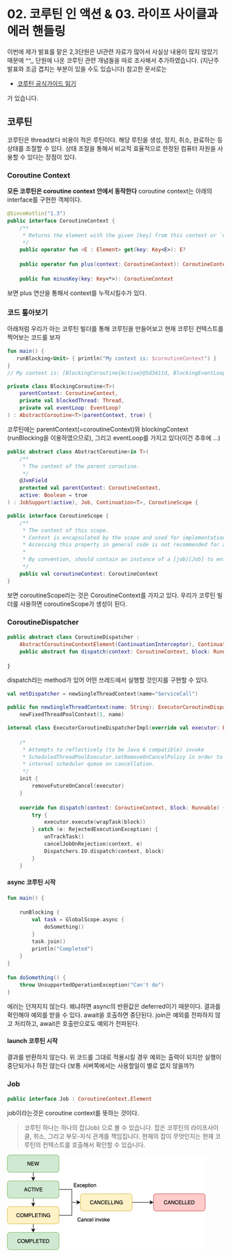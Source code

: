 # 02. 코루틴 인 액션 & 03. 라이프 사이클과 에러 핸들링 

이번에 제가 발표를 맡은 2,3단원은 UI관련 자료가 많아서 사실상 내용이 많지 않았기 때문에 ^^,, 단원에 나온 코루틴 관련 개념들을 따로 조사해서 추가하였습니다. 
(지난주 발표와 조금 겹치는 부분이 있을 수도 있습니다)
참고한 문서로는 
- [코루틴 공식가이드 읽기](https://myungpyo.medium.com/%EC%BD%94%EB%A3%A8%ED%8B%B4-%EA%B3%B5%EC%8B%9D-%EA%B0%80%EC%9D%B4%EB%93%9C-%EC%9E%90%EC%84%B8%ED%9E%88-%EC%9D%BD%EA%B8%B0-part-5-62e886f7862d)

가 있습니다. 

## 코루틴
코루틴은 thread보다 비용이 적은 루틴이다. 해당 루틴을 생성, 정지, 취소, 완료하는 등 상태를 조절할 수 있다. 상태 조절을 통해서 
비교적 효율적으로 한정된 컴퓨터 자원을 사용할 수 있다는 장점이 있다. 

### Coroutine Context 
**모든 코루틴은 coroutine context 안에서 동작한다**
coroutine context는 아래의 interface를 구현한 객체이다. 

~~~kotlin
@SinceKotlin("1.3")
public interface CoroutineContext {
    /**
     * Returns the element with the given [key] from this context or `null`.
     */
    public operator fun <E : Element> get(key: Key<E>): E?

    public operator fun plus(context: CoroutineContext): CoroutineContext = 
            
    public fun minusKey(key: Key<*>): CoroutineContext

~~~

보면 plus 연산을 통해서 context를 누적시킬수가 있다. 

### 코드 톺아보기
아래처럼 우리가 아는 코루틴 빌더를 통해 코루틴을 만들어보고 현재 코루틴 컨텍스트를 찍어보는 코드를 보자 
~~~kotlin
fun main() {
   runBlocking<Unit> { println("My context is: $coroutineContext") }
}
// My context is: [BlockingCoroutine{Active}@5d3411d, BlockingEventLoop@2471cca7]
~~~

~~~kotlin
private class BlockingCoroutine<T>(
    parentContext: CoroutineContext,
    private val blockedThread: Thread,
    private val eventLoop: EventLoop?
) : AbstractCoroutine<T>(parentContext, true) {
~~~
코루틴에는 parentContext(=coroutineContext)와 blockingContext (runBlocking을 이용하였으므로), 그리고 eventLoop를 가지고 있다(이건 추후에 ...)

~~~kotlin
public abstract class AbstractCoroutine<in T>(
    /**
     * The context of the parent coroutine.
     */
    @JvmField
    protected val parentContext: CoroutineContext,
    active: Boolean = true
) : JobSupport(active), Job, Continuation<T>, CoroutineScope {
~~~

~~~kotlin
public interface CoroutineScope {
    /**
     * The context of this scope.
     * Context is encapsulated by the scope and used for implementation of coroutine builders that are extensions on the scope.
     * Accessing this property in general code is not recommended for any purposes except accessing the [Job] instance for advanced usages.
     *
     * By convention, should contain an instance of a [job][Job] to enforce structured concurrency.
     */
    public val coroutineContext: CoroutineContext
}
~~~
보면 coroutineScope라는 것은 CoroutineContext를 가지고 있다. 우리가 코루틴 빌더를 사용하면 coroutineScope가 생성이 된다. 


### CoroutineDispatcher

~~~kotlin
public abstract class CoroutineDispatcher :
    AbstractCoroutineContextElement(ContinuationInterceptor), ContinuationInterceptor {
    public abstract fun dispatch(context: CoroutineContext, block: Runnable)

}
~~~
dispatch라는 method가 있어 어떤 쓰레드에서 실행할 것인지를 구현할 수 있다. 

~~~kotlin
val netDispatcher = newSingleThreadContext(name="ServiceCall")
~~~

~~~kotlin
public fun newSingleThreadContext(name: String): ExecutorCoroutineDispatcher =
    newFixedThreadPoolContext(1, name)
~~~

~~~kotlin
internal class ExecutorCoroutineDispatcherImpl(override val executor: Executor) : ExecutorCoroutineDispatcher(), Delay {

    /*
     * Attempts to reflectively (to be Java 6 compatible) invoke
     * ScheduledThreadPoolExecutor.setRemoveOnCancelPolicy in order to cleanup
     * internal scheduler queue on cancellation.
     */
    init {
        removeFutureOnCancel(executor)
    }

    override fun dispatch(context: CoroutineContext, block: Runnable) {
        try {
            executor.execute(wrapTask(block))
        } catch (e: RejectedExecutionException) {
            unTrackTask()
            cancelJobOnRejection(context, e)
            Dispatchers.IO.dispatch(context, block)
        }
    }
~~~

#### async 코루틴 시작 
~~~kotlin
fun main() {

    runBlocking {
        val task = GlobalScope.async {
            doSomething()
        }
        task.join()
        println("Completed")
    }
}

fun doSomething() {
    throw UnsupportedOperationException("Can't do")
}
~~~
에러는 던져지지 않는다. 왜냐하면 async의 반환값은 deferred이기 때문이다. 결과를 확인해야 예외를 받을 수 있다. 
await을 호출하면 중단된다. 
join은 예외를 전파하지 않고 처리하고, await은 호출만으로도 예외가 전파된다. 

#### launch 코루틴 시작
결과를 반환하지 않는다. 위 코드를 그대로 적용시킬 경우 예외는 출력이 되지만 실행이 중단되거나 하진 않는다 (보통 서버쪽에서는 사용할일이 별로 없지 않을까?)

### Job
~~~kotlin
public interface Job : CoroutineContext.Element
~~~
job이라는것은 coroutine context를 뜻하는 것이다. 
> 코루틴 하나는 하나의 잡(Job) 으로 볼 수 있습니다. 잡은 코루틴의 라이프사이클, 취소, 그리고 부모-자식 관계를 책임집니다. 현재의 잡이 무엇인지는 현재 코루틴의 컨텍스트를 호출해서 확인할 수 있습니다.

![img.png](img.png)